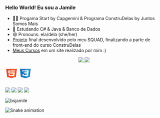 ### Hello World! Eu sou a Jamile

- 🏳️‍🌈 Progama Start by Capgemini & Programa ConstruDelas by Juntos Somos Mais
- 🌱 Estudando C# & Java & Banco de Dados
- 😄 Pronouns: ela/dela (she/her)
- [Projeto](https://grupovencedoras.netlify.app/) final desenvolvido pelo meu SQUAD, finalizando a parte de front-end do curso ConstruDelas
- [Meus Cursos](https://jamile-barroso.netlify.app/) em um site realizado por mim :)
      


<div align="center">
  <a href="https://github.com/bsjaamile">
  <img height="180em" src="https://github-readme-stats.vercel.app/api?username=bsjamile&show_icons=true&theme=dark&include_all_commits=true&count_private=true"/>
  <img height="180em" src="https://github-readme-stats.vercel.app/api/top-langs/?username=bsjamile&layout=compact&langs_count=7&theme=dark"/>
</div>
  
<div style="display: inline_block"><br>
  <img align="center" alt="Rafa-HTML" height="30" width="40" src="https://raw.githubusercontent.com/devicons/devicon/master/icons/html5/html5-original.svg">
  <img align="center" alt="Rafa-CSS" height="30" width="40" src="https://raw.githubusercontent.com/devicons/devicon/master/icons/css3/css3-original.svg">

</div>
  
 ##
  
  <div>
  
  <a href = "mailto:jamilebarroso0@gmail.com"><img src="https://img.shields.io/badge/-Gmail-%23333?style=for-the-badge&logo=gmail&logoColor=white" target="_blank"></a>
  <a href="https://discord.com/channels/936361289947705345/936361292653006860" target="_blank"><img src="https://img.shields.io/badge/Discord-7289DA?style=for-the-badge&logo=discord&logoColor=white" target="_blank"></a> 
  <a href="https://www.linkedin.com/in/jamile-barroso" target="_blank"><img src="https://img.shields.io/badge/-LinkedIn-%230077B5?style=for-the-badge&logo=linkedin&logoColor=white" target="_blank"></a> 
  <a href = "https://medium.com/@jamilebarroso"><img src="https://img.shields.io/badge/Medium-12100E?style=for-the-badge&logo=medium&logoColor=white" target="_blank"></a>
    
<div align="left">
  <img src="https://komarev.com/ghpvc/?username=bsjamile&label=Profile%20views&color=0e75b6&style=flat" alt="bsjamile" />
</div>
  
  ![Snake animation](https://github.com/bsjamile/bsjamile/blob/output/github-contribution-grid-snake.svg)
    
  </div>
  
 
